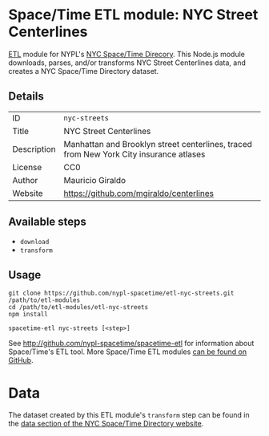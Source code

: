 # Space/Time ETL module: NYC Street Centerlines

[ETL](https://en.wikipedia.org/wiki/Extract,_transform,_load) module for NYPL's [NYC Space/Time Direcory](http://spacetime.nypl.org/). This Node.js module downloads, parses, and/or transforms NYC Street Centerlines data, and creates a NYC Space/Time Directory dataset.

## Details

<table>
  <tbody>

  <tr>
    <td>ID</td>
    <td><code>nyc-streets</code></td>
  </tr>

  <tr>
    <td>Title</td>
    <td>NYC Street Centerlines</td>
  </tr>

  <tr>
    <td>Description</td>
    <td>Manhattan and Brooklyn street centerlines, traced from New York City insurance atlases</td>
  </tr>

  <tr>
    <td>License</td>
    <td>CC0</td>
  </tr>

  <tr>
    <td>Author</td>
    <td>Mauricio Giraldo</td>
  </tr>

  <tr>
    <td>Website</td>
    <td><a href="https://github.com/mgiraldo/centerlines">https://github.com/mgiraldo/centerlines</a></td>
  </tr>
  </tbody>
</table>

## Available steps

  - `download`
  - `transform`

## Usage

```
git clone https://github.com/nypl-spacetime/etl-nyc-streets.git /path/to/etl-modules
cd /path/to/etl-modules/etl-nyc-streets
npm install

spacetime-etl nyc-streets [<step>]
```

See http://github.com/nypl-spacetime/spacetime-etl for information about Space/Time's ETL tool. More Space/Time ETL modules [can be found on GitHub](https://github.com/search?utf8=%E2%9C%93&q=org%3Anypl-spacetime+etl-&type=Repositories&ref=advsearch&l=&l=).

# Data

The dataset created by this ETL module's `transform` step can be found in the [data section of the NYC Space/Time Directory website](http://spacetime.nypl.org/#data-nyc-streets).
